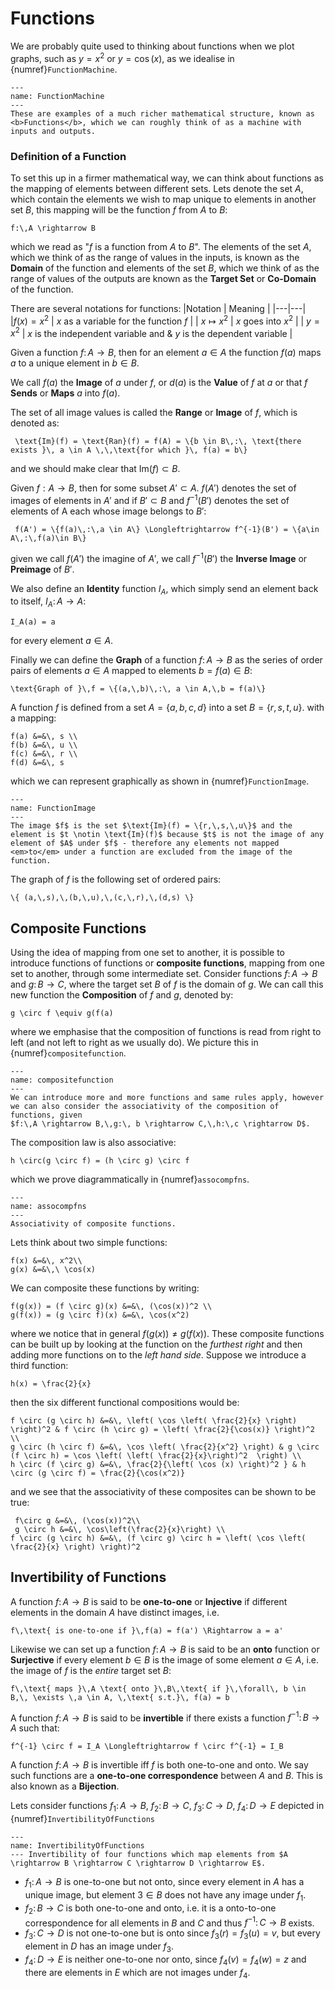 # Functions

We are probably quite used to thinking about functions when we plot graphs, such as $y = x^2$ or $y = \cos(x)$, as we idealise in {numref}`FunctionMachine`.

```{figure} ../figures/functionmachine2.png
---
name: FunctionMachine
---
These are examples of a much richer mathematical structure, known as <b>Functions</b>, which we can roughly think of as a machine with inputs and outputs.
```

### Definition of a Function
 To set this up in a firmer mathematical way, we can think about functions as the mapping of elements between different sets.  Lets denote the set 
 $A$, which contain the elements we wish to map unique to elements in another set $B$, this mapping will be the function $f$ from $A$ to $B$:

```{math}
f:\,A \rightarrow B
```
which we read as "$f$ is a function from $A$ to $B$".  The elements of the set $A$, which we think of as the range of values in the inputs, is known as the 
<b>Domain</b> of the function and elements of the set $B$, which we think of as the range of values of the outputs are known as the <b>Target Set</b> or <b>Co-Domain</b> of 
the function.  
 
There are several notations for functions:
|Notation | Meaning |
|---|---|
|$f(x) = x^2$ | $x$ as a variable for the function $f$ |
|   $x \mapsto x^2$ | $x$ goes into $x^2$ |
|    $y = x^2$ | $x$ is the independent variable and & $y$ is the dependent variable |
 
Given a function $f:\, A \rightarrow B$, then for an element $a \in A$ the function $f(a)$ maps $a$ to a unique element in $b \in B$.
 
We call $f(a)$ the <b>Image</b> of $a$ under $f$, or $d(a)$ is the <b>Value</b> of $f$ at $a$ or that $f$ <b>Sends</b> or <b>Maps</b> $a$ into $f(a)$. 
 
The set of all image values is called the <b>Range</b> or <b>Image</b> of $f$, which is denoted as:
```{math}
 \text{Im}(f) = \text{Ran}(f) = f(A) = \{b \in B\,:\, \text{there exists }\, a \in A \,\,\text{for which }\, f(a) = b\}
```
and we should make clear that $\text{Im}(f) \subset B$.
 
Given $f: A \rightarrow B$, then for some subset $A' \subset A$. $f(A')$ denotes the set of images of elements in $A'$ and if $B' \subset B$ and $f^{-1}(B')$ 
denotes the set of elements of A each whose image belongs to $B'$:
```{math}
 f(A') = \{f(a)\,:\,a \in A\} \Longleftrightarrow f^{-1}(B') = \{a\in A\,:\,f(a)\in B\}
```
given we call $f(A')$ the imagine of $A'$, we call $f^{-1}(B')$ the <b>Inverse Image</b> or <b>Preimage</b> of $B'$.

We also define an <b>Identity</b> function $I_A$, which simply send an element back to itself, $I_A:\,A \rightarrow A$:
```{math}
I_A(a) = a
```
for every element $a \in A$.

Finally we can define the <b>Graph</b> of a function $f:\,A \rightarrow B$ as the series of order pairs of elements $a \in A$ mapped to elements $b = f(a) \in B$:
```{math}
\text{Graph of }\,f = \{(a,\,b)\,:\, a \in A,\,b = f(a)\}
```

A function $f$ is defined from a set $A = \{a,\,b,\,c,\,d\}$ into a set $B = \{r,\,s,\,t,\,u\}$. with a mapping:
```{math}
f(a) &=&\, s \\
f(b) &=&\, u \\
f(c) &=&\, r \\
f(d) &=&\, s
```
which we can represent graphically as shown in {numref}`FunctionImage`.
```{figure} ../figures/FunctionImage.png
---
name: FunctionImage
---
The image $f$ is the set $\text{Im}(f) = \{r,\,s,\,u\}$ and the element is $t \notin \text{Im}(f)$ because $t$ is not the image of any 
element of $A$ under $f$ - therefore any elements not mapped <em>to</em> under a function are excluded from the image of the function.
```

The graph of $f$ is the following set of ordered pairs:

```{math}
\{ (a,\,s),\,(b,\,u),\,(c,\,r),\,(d,s) \}
```

## Composite Functions
Using the idea of mapping from one set to another, it is possible to introduce functions of functions or <b>composite functions</b>, mapping from one set to another, through 
some intermediate set.  Consider functions $f:\,A \rightarrow B$ and $g:\,B \rightarrow C$, where the target set $B$ of $f$ is the domain of $g$.  We can call this new function 
the <b>Composition</b> of $f$ and $g$, denoted by:
```{math}
g \circ f \equiv g(f(a)
```
where we emphasise that the composition of functions is read from right to left (and not left to right as we usually do).  We picture this in {numref}`compositefunction`.
```{figure} ../figures/compositefunction.png
---
name: compositefunction
---
We can introduce more and more functions and same rules apply, however we can also consider the associativity of the composition of functions, given 
$f:\,A \rightarrow B,\,g:\, b \rightarrow C,\,h:\,c \rightarrow D$.
```
The composition law is also associative:
```{math}
h \circ(g \circ f) = (h \circ g) \circ f
```
which we prove diagrammatically in {numref}`assocompfns`.

```{figure} ../figures/associativitycompositefunctions.png
---
name: assocompfns
---
Associativity of composite functions.
```

Lets think about two simple functions:
```{math}
f(x) &=&\, x^2\\
g(x) &=&\,\ \cos(x)
```
We can composite these functions by writing:
```{math}
f(g(x)) = (f \circ g)(x) &=&\, (\cos(x))^2 \\
g(f(x)) = (g \circ f)(x) &=&\, \cos(x^2)
```
where we notice that in general $f(g(x)) \neq g(f(x))$.  These composite functions can be built up by looking at the function on the <em>furthest right</em> and 
then adding more functions on to the <em>left hand side</em>.  Suppose we introduce a third function:
```{math}
h(x) = \frac{2}{x}
```
then the six different functional compositions would be:
```{math}
f \circ (g \circ h) &=&\, \left( \cos \left( \frac{2}{x} \right) \right)^2 & f \circ (h \circ g) = \left( \frac{2}{\cos(x)} \right)^2 \\ 
g \circ (h \circ f) &=&\, \cos \left( \frac{2}{x^2} \right) & g \circ (f \circ h) = \cos \left( \left( \frac{2}{x}\right)^2  \right) \\ 
h \circ (f \circ g) &=&\, \frac{2}{\left( \cos (x) \right)^2 } & h \circ (g \circ f) = \frac{2}{\cos(x^2)}
```
and we see that the associativity of these composites can be shown to be true:
```{math}
 f\circ g &=&\, (\cos(x))^2\\
 g \circ h &=&\, \cos\left(\frac{2}{x}\right) \\ 
f \circ (g \circ h) &=&\, (f \circ g) \circ h = \left( \cos \left( \frac{2}{x} \right) \right)^2
```

## Invertibility of Functions
A function $f:\,A \rightarrow B$ is said to be <b>one-to-one</b> or <b>Injective</b>  if different elements in the domain $A$ have distinct images, i.e.
```{math}
f\,\text{ is one-to-one if }\,f(a) = f(a') \Rightarrow a = a'
```
Likewise we can set up a function $f:\,A \rightarrow B$ is said to be an <b>onto</b> function or <b>Surjective</b> if every element $b \in B$ is the image 
of some element $a \in A$, i.e. the image of $f$ is the <em>entire</em> target set $B$:
```{math}
f\,\text{ maps }\,A \text{ onto }\,B\,\text{ if }\,\forall\, b \in B,\, \exists \,a \in A, \,\text{ s.t.}\, f(a) = b
```
A function $f:\,A \rightarrow B$ is said to be <b>invertible</b> if there exists a function $f^{-1}:\, B\rightarrow A$ such that:
```{math}
f^{-1} \circ f = I_A \Longleftrightarrow f \circ f^{-1} = I_B
```
A function $f:\,A \rightarrow B$ is invertible iff $f$ is both one-to-one and onto.  We say such functions are a <b>one-to-one correspondence</b> 
between $A$ and $B$.  This is also known as a <b>Bijection</b>.


Lets consider functions $f_1:\,A \rightarrow B$, $f_2:\,B \rightarrow C$, $f_3:\,C \rightarrow D$, $f_4:\,D \rightarrow E$ depicted in {numref}`InvertibilityOfFunctions`
```{figure} ../figures/InvertibilityOfFunctions.png
---
name: InvertibilityOfFunctions
--- Invertibility of four functions which map elements from $A \rightarrow B \rightarrow C \rightarrow D \rightarrow E$.
```

- $f_1:\,A \rightarrow B$ is one-to-one but not onto, since every element in $A$ has a unique image, but element $3 \in B$ does not have any image under $f_1$.
- $f_2:\,B \rightarrow C$ is both one-to-one and onto, i.e. it is a onto-to-one correspondence for all elements in $B$ and $C$ and thus $f^{-1}:\, C \rightarrow B$ exists.
- $f_3:\,C \rightarrow D$ is not one-to-one but is onto since $f_3(r) = f_3(u) = v$, but every element in $D$ has an image under $f_3$. 
- $f_4:\, D \rightarrow E$ is neither one-to-one nor onto, since $f_4(v) = f_4(w) = z$ and there are elements in $E$ which are not images under $f_4$.

    